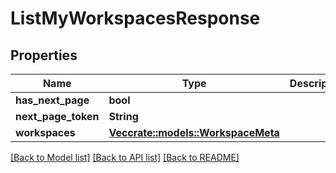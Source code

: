 # ListMyWorkspacesResponse

## Properties

Name | Type | Description | Notes
------------ | ------------- | ------------- | -------------
**has_next_page** | **bool** |  | 
**next_page_token** | **String** |  | 
**workspaces** | [**Vec<crate::models::WorkspaceMeta>**](workspaceMeta.md) |  | 

[[Back to Model list]](../README.md#documentation-for-models) [[Back to API list]](../README.md#documentation-for-api-endpoints) [[Back to README]](../README.md)


